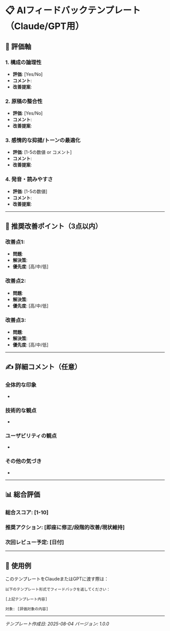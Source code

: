 # 📋 AIフィードバックテンプレート（Claude/GPT用）

## 🎯 評価軸

### 1. 構成の論理性
- **評価**: [Yes/No]
- **コメント**: 
- **改善提案**: 

### 2. 原稿の整合性
- **評価**: [Yes/No]
- **コメント**: 
- **改善提案**: 

### 3. 感情的な抑揚/トーンの最適化
- **評価**: [1-5の数値 or コメント]
- **コメント**: 
- **改善提案**: 

### 4. 発音・読みやすさ
- **評価**: [1-5の数値]
- **コメント**: 
- **改善提案**: 

---

## 🧠 推奨改善ポイント（3点以内）

### 改善点1:
- **問題**: 
- **解決策**: 
- **優先度**: [高/中/低]

### 改善点2:
- **問題**: 
- **解決策**: 
- **優先度**: [高/中/低]

### 改善点3:
- **問題**: 
- **解決策**: 
- **優先度**: [高/中/低]

---

## ✍️ 詳細コメント（任意）

### 全体的な印象
- 

### 技術的な観点
- 

### ユーザビリティの観点
- 

### その他の気づき
- 

---

## 📊 総合評価

### 総合スコア: [1-10]
### 推奨アクション: [即座に修正/段階的改善/現状維持]
### 次回レビュー予定: [日付]

---

## 🔄 使用例

このテンプレートをClaudeまたはGPTに渡す際は：

```
以下のテンプレート形式でフィードバックを返してください：

[上記テンプレート内容]

対象: [評価対象の内容]
```

---

*テンプレート作成日: 2025-08-04*
*バージョン: 1.0.0* 